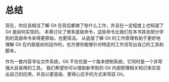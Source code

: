 

# 总结

<p>现在，你应该相当了解 Git 在背后都做了些什么工作，并且在一定程度上也知道了 Git 是如何实现的。
本章讨论了很多底层命令，这些命令比我们在本书其余部分学到的高层命令来得更原始，也更简洁。
从底层了解 Git 的工作原理有助于更好地理解 Git 在内部是如何运作的，也方便你能够针对特定的工作流写出自己的工具和脚本。</p>
<p>作为一套内容寻址文件系统，Git 不仅仅是一个版本控制系统，它同时是一个非常强大且易用的工具。
我们希望你可以借助新学到的 Git 内部原理相关知识来实现出自己的应用，并且以更高级、更得心应手的方式来驾驭 Git。</p>
